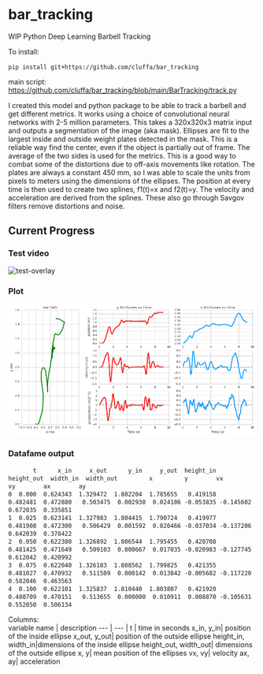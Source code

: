 # bar_tracking
WIP Python Deep Learning Barbell Tracking  

To install:
```
pip install git+https://github.com/cluffa/bar_tracking
```

main script: <https://github.com/cluffa/bar_tracking/blob/main/BarTracking/track.py>

I created this model and python package to be able to track a barbell and get different metrics. It works using a choice of convolutional neural networks with 2-5 million parameters. This takes a 320x320x3 matrix input and outputs a segmentation of the image (aka mask). Ellipses are fit to the largest inside and outside weight plates detected in the mask. This is a reliable way find the center, even if the object is partially out of frame. The average of the two sides is used for the metrics. This is a good way to combat some of the distortions due to off-axis movements like rotation. The plates are always a constant 450 mm, so I was able to scale the units from pixels to meters using the dimensions of the ellipses. The position at every time is then used to create two splines, f1(t)=x and f2(t)=y. The velocity and acceleration are derived from the splines. These also go through Savgov filters remove distortions and noise.

## Current Progress
### Test video  
![test-overlay](./docs/test_out.gif)

### Plot   
![test-plot](./docs/output.png)

### Datafame output  
```
       t      x_in     x_out      y_in     y_out  height_in  height_out  width_in  width_out         x         y        vx        vy        ax        ay
0  0.000  0.624343  1.329472  1.802204  1.785655   0.419158    0.482481  0.472880   0.503475  0.002938  0.024106 -0.053835 -0.145602  0.672035  0.335851
1  0.025  0.623141  1.327983  1.804415  1.790724   0.419977    0.481908  0.472300   0.506429  0.001592  0.020466 -0.037034 -0.137206  0.642039  0.378422
2  0.050  0.622380  1.326892  1.806544  1.795455   0.420708    0.481425  0.471649   0.509103  0.000667  0.017035 -0.020983 -0.127745  0.612042  0.420992
3  0.075  0.622040  1.326183  1.808562  1.799825   0.421355    0.481027  0.470932   0.511509  0.000142  0.013842 -0.005682 -0.117220  0.582046  0.463563
4  0.100  0.622101  1.325837  1.810440  1.803807   0.421920    0.480709  0.470151   0.513655  0.000000  0.010911  0.008870 -0.105631  0.552050  0.506134
```
Columns:  
variable name | description
--- | --- |
t                    | time in seconds
x_in, y_in| position of the inside ellipse
x_out, y_out| position of the outside ellipse
height_in, width_in|dimensions of the inside ellipse
height_out, width_out| dimensions of the outside ellipse
x, y| mean position of the ellipses
vx, vy| velocity
ax, ay| acceleration
